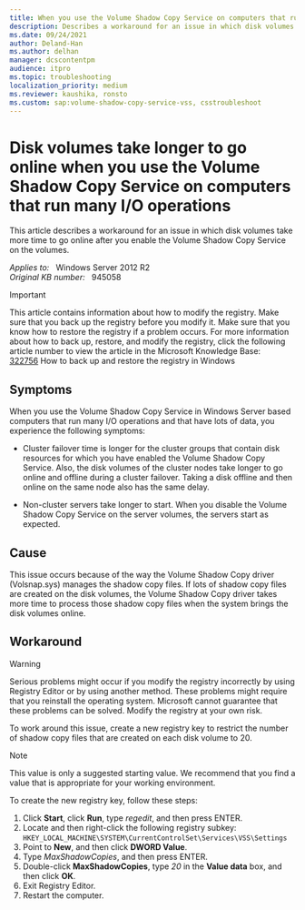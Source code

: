 ```yaml
---
title: When you use the Volume Shadow Copy Service on computers that run many I/O operations, disk volumes take longer to go online
description: Describes a workaround for an issue in which disk volumes take more time to go online after you enable the Volume Shadow Copy Service on the volumes
ms.date: 09/24/2021
author: Deland-Han
ms.author: delhan
manager: dcscontentpm
audience: itpro
ms.topic: troubleshooting
localization_priority: medium
ms.reviewer: kaushika, ronsto
ms.custom: sap:volume-shadow-copy-service-vss, csstroubleshoot
---
```

# Disk volumes take longer to go online when you use the Volume Shadow Copy Service on computers that run many I/O operations

This article describes a workaround for an issue in which disk volumes take more time to go online after you enable the Volume Shadow Copy Service on the volumes.  

_Applies to:_ &nbsp; Windows Server 2012 R2  
_Original KB number:_ &nbsp; 945058

> [!IMPORTANT]
> This article contains information about how to modify the registry. Make sure that you back up the registry before you modify it. Make sure that you know how to restore the registry if a problem occurs. For more information about how to back up, restore, and modify the registry, click the following article number to view the article in the Microsoft Knowledge Base:  
[322756](https://support.microsoft.com/help/322756) How to back up and restore the registry in Windows  

## Symptoms

When you use the Volume Shadow Copy Service in Windows Server based computers that run many I/O operations and that have lots of data, you experience the following symptoms:

- Cluster failover time is longer for the cluster groups that contain disk resources for which you have enabled the Volume Shadow Copy Service. Also, the disk volumes of the cluster nodes take longer to go online and offline during a cluster failover. Taking a disk offline and then online on the same node also has the same delay.

- Non-cluster servers take longer to start. When you disable the Volume Shadow Copy Service on the server volumes, the servers start as expected.

## Cause

This issue occurs because of the way the Volume Shadow Copy driver (Volsnap.sys) manages the shadow copy files. If lots of shadow copy files are created on the disk volumes, the Volume Shadow Copy driver takes more time to process those shadow copy files when the system brings the disk volumes online.

## Workaround

> [!WARNING]
> Serious problems might occur if you modify the registry incorrectly by using Registry Editor or by using another method. These problems might require that you reinstall the operating system. Microsoft cannot guarantee that these problems can be solved. Modify the registry at your own risk.

To work around this issue, create a new registry key to restrict the number of shadow copy files that are created on each disk volume to 20.

> [!NOTE]
> This value is only a suggested starting value. We recommend that you find a value that is appropriate for your working environment.

To create the new registry key, follow these steps:

1. Click **Start**, click **Run**, type *regedit*, and then press ENTER.
2. Locate and then right-click the following registry subkey:  
 `HKEY_LOCAL_MACHINE\SYSTEM\CurrentControlSet\Services\VSS\Settings`
3. Point to **New**, and then click **DWORD Value**.
4. Type *MaxShadowCopies*, and then press ENTER.
5. Double-click **MaxShadowCopies**, type *20* in the **Value data** box, and then click **OK**.
6. Exit Registry Editor.
7. Restart the computer.
